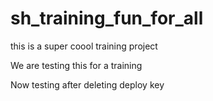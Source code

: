 # sh_training_fun_for_all
this is a super coool training project 

We are testing this for a training

Now testing after deleting deploy key
